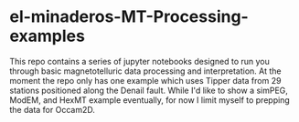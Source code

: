 # el-minaderos-MT-Processing-examples
This repo contains a series of jupyter notebooks designed to run you through basic magnetotelluric data processing and interpretation. At the moment the repo only has one example which uses Tipper data from 29 stations positioned along the Denail fault. While I'd like to show a simPEG, ModEM, and HexMT example eventually, for now I limit myself to prepping the data for Occam2D.

